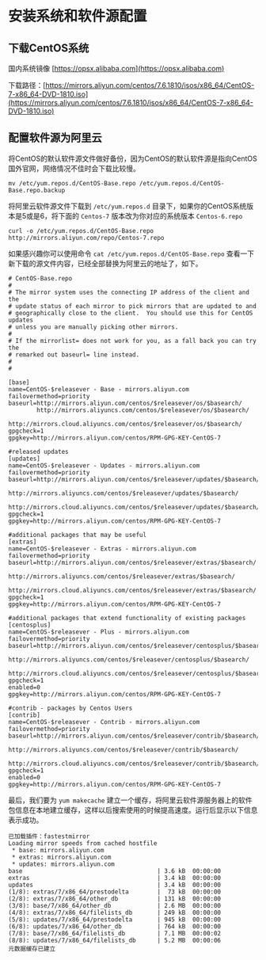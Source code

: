 # 安装系统和软件源配置
## 下载CentOS系统

国内系统镜像 [https://opsx.alibaba.com](https://opsx.alibaba.com)

下载路径：[https://mirrors.aliyun.com/centos/7.6.1810/isos/x86_64/CentOS-7-x86_64-DVD-1810.iso](https://mirrors.aliyun.com/centos/7.6.1810/isos/x86_64/CentOS-7-x86_64-DVD-1810.iso)

## 配置软件源为阿里云

将CentOS的默认软件源文件做好备份，因为CentOS的默认软件源是指向CentOS国外官网，网络情况不佳时会下载比较慢。

`mv /etc/yum.repos.d/CentOS-Base.repo /etc/yum.repos.d/CentOS-Base.repo.backup`

将阿里云软件源文件下载到 `/etc/yum.repos.d` 目录下，如果你的CentOS系统版本是5或是6，将下面的 `Centos-7` 版本改为你对应的系统版本 `Centos-6.repo`

`curl -o /etc/yum.repos.d/CentOS-Base.repo http://mirrors.aliyun.com/repo/Centos-7.repo`

如果感兴趣你可以使用命令 `cat /etc/yum.repos.d/CentOS-Base.repo` 查看一下新下载的源文件内容，已经全部替换为阿里云的地址了，如下。

```
# CentOS-Base.repo
#
# The mirror system uses the connecting IP address of the client and the
# update status of each mirror to pick mirrors that are updated to and
# geographically close to the client.  You should use this for CentOS updates
# unless you are manually picking other mirrors.
#
# If the mirrorlist= does not work for you, as a fall back you can try the 
# remarked out baseurl= line instead.
#
#
 
[base]
name=CentOS-$releasever - Base - mirrors.aliyun.com
failovermethod=priority
baseurl=http://mirrors.aliyun.com/centos/$releasever/os/$basearch/
        http://mirrors.aliyuncs.com/centos/$releasever/os/$basearch/
        http://mirrors.cloud.aliyuncs.com/centos/$releasever/os/$basearch/
gpgcheck=1
gpgkey=http://mirrors.aliyun.com/centos/RPM-GPG-KEY-CentOS-7
 
#released updates 
[updates]
name=CentOS-$releasever - Updates - mirrors.aliyun.com
failovermethod=priority
baseurl=http://mirrors.aliyun.com/centos/$releasever/updates/$basearch/
        http://mirrors.aliyuncs.com/centos/$releasever/updates/$basearch/
        http://mirrors.cloud.aliyuncs.com/centos/$releasever/updates/$basearch/
gpgcheck=1
gpgkey=http://mirrors.aliyun.com/centos/RPM-GPG-KEY-CentOS-7
 
#additional packages that may be useful
[extras]
name=CentOS-$releasever - Extras - mirrors.aliyun.com
failovermethod=priority
baseurl=http://mirrors.aliyun.com/centos/$releasever/extras/$basearch/
        http://mirrors.aliyuncs.com/centos/$releasever/extras/$basearch/
        http://mirrors.cloud.aliyuncs.com/centos/$releasever/extras/$basearch/
gpgcheck=1
gpgkey=http://mirrors.aliyun.com/centos/RPM-GPG-KEY-CentOS-7
 
#additional packages that extend functionality of existing packages
[centosplus]
name=CentOS-$releasever - Plus - mirrors.aliyun.com
failovermethod=priority
baseurl=http://mirrors.aliyun.com/centos/$releasever/centosplus/$basearch/
        http://mirrors.aliyuncs.com/centos/$releasever/centosplus/$basearch/
        http://mirrors.cloud.aliyuncs.com/centos/$releasever/centosplus/$basearch/
gpgcheck=1
enabled=0
gpgkey=http://mirrors.aliyun.com/centos/RPM-GPG-KEY-CentOS-7
 
#contrib - packages by Centos Users
[contrib]
name=CentOS-$releasever - Contrib - mirrors.aliyun.com
failovermethod=priority
baseurl=http://mirrors.aliyun.com/centos/$releasever/contrib/$basearch/
        http://mirrors.aliyuncs.com/centos/$releasever/contrib/$basearch/
        http://mirrors.cloud.aliyuncs.com/centos/$releasever/contrib/$basearch/
gpgcheck=1
enabled=0
gpgkey=http://mirrors.aliyun.com/centos/RPM-GPG-KEY-CentOS-7
```

最后，我们要为 `yum makecache` 建立一个缓存，将阿里云软件源服务器上的软件包信息在本地建立缓存，这样以后搜索使用的时候提高速度。运行后显示以下信息表示成功。

```
已加载插件：fastestmirror
Loading mirror speeds from cached hostfile
 * base: mirrors.aliyun.com
 * extras: mirrors.aliyun.com
 * updates: mirrors.aliyun.com
base                                      | 3.6 kB  00:00:00     
extras                                    | 3.4 kB  00:00:00     
updates                                   | 3.4 kB  00:00:00     
(1/8): extras/7/x86_64/prestodelta        |  73 kB  00:00:00     
(2/8): extras/7/x86_64/other_db           | 131 kB  00:00:00     
(3/8): base/7/x86_64/other_db             | 2.6 MB  00:00:00     
(4/8): extras/7/x86_64/filelists_db       | 249 kB  00:00:00     
(5/8): updates/7/x86_64/prestodelta       | 945 kB  00:00:00     
(6/8): updates/7/x86_64/other_db          | 764 kB  00:00:00     
(7/8): base/7/x86_64/filelists_db         | 7.1 MB  00:00:02     
(8/8): updates/7/x86_64/filelists_db      | 5.2 MB  00:00:06     
元数据缓存已建立
```



